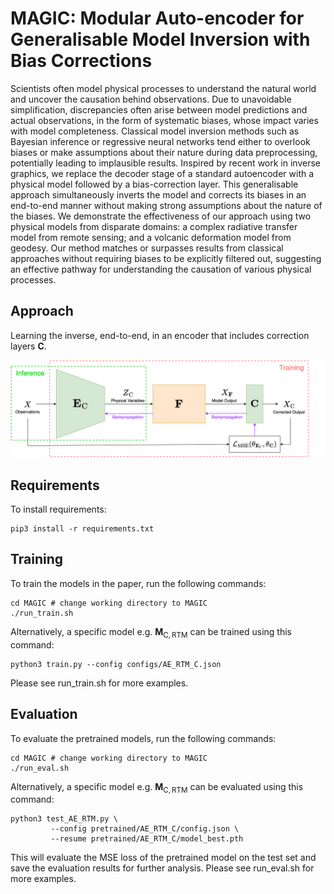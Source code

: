 # MAGIC: Modular Auto-encoder for Generalisable Model Inversion with Bias Corrections
Scientists often model physical processes to understand the natural world and uncover the causation behind observations. Due to unavoidable simplification, discrepancies often arise between model predictions and actual observations, in the form of systematic biases, whose impact varies with model completeness. Classical model inversion methods such as Bayesian inference or regressive neural networks tend either to overlook biases or make assumptions about their nature during data preprocessing, potentially leading to implausible results. Inspired by recent work in inverse graphics, we replace the decoder stage of a standard autoencoder with a physical model followed by a bias-correction layer. This generalisable approach simultaneously inverts the model and corrects its biases in an end-to-end manner without making strong assumptions about the nature of the biases. We demonstrate the effectiveness of our approach using two physical models from disparate domains: a complex radiative transfer model from remote sensing; and a volcanic deformation model from geodesy. Our method matches or surpasses results from classical approaches without requiring biases to be explicitly filtered out, suggesting an effective pathway for understanding the causation of various physical processes.

## Approach
Learning the inverse, end-to-end, in an encoder that includes correction layers $\mathbf{C}$.

![Learning the inverse, end-to-end, in an encoder that includes correction layers $\mathbf{C}$](figures/model_flowchart.png)

## Requirements
To install requirements:
```
pip3 install -r requirements.txt
```

## Training
To train the models in the paper, run the following commands:
```
cd MAGIC # change working directory to MAGIC
./run_train.sh
```
Alternatively, a specific model e.g. $\mathbf{M}_{\mathrm{C, RTM}}$ can be trained using this command:
```
python3 train.py --config configs/AE_RTM_C.json
```
Please see run_train.sh for more examples. 

## Evaluation
To evaluate the pretrained models, run the following commands:
```
cd MAGIC # change working directory to MAGIC
./run_eval.sh
```
Alternatively, a specific model e.g. $\mathbf{M}_{\mathrm{C, RTM}}$ can be evaluated using this command:
```
python3 test_AE_RTM.py \
         --config pretrained/AE_RTM_C/config.json \
         --resume pretrained/AE_RTM_C/model_best.pth
```
This will evaluate the MSE loss of the pretrained model on the test set and save the evaluation results for further analysis. Please see run_eval.sh for more examples. 